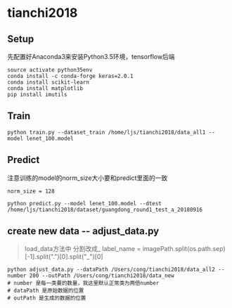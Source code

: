 # tianchi2018

## Setup
先配置好Anaconda3来安装Python3.5环境，tensorflow后端
```
source activate python35env
conda install -c conda-forge keras=2.0.1
conda install scikit-learn
conda install matplotlib
pip install imutils
```
## Train
```
python train.py --dataset_train /home/ljs/tianchi2018/data_all1 --model lenet_100.model
```

## Predict
注意训练的model的norm_size大小要和predict里面的一致
```
norm_size = 128
```
```
python predict.py --model lenet_100.model --dtest /home/ljs/tianchi2018/dataset/guangdong_round1_test_a_20180916

```
## create new data -- adjust_data.py
> load_data方法中 分割改成_
	label_name = imagePath.split(os.path.sep)[-1].split(".")[0].split("_")[0]
```
python adjust_data.py --dataPath /Users/cong/tianchi2018/data_all2 --number 200 --outPath /Users/cong/tianchi2018/data_new
# number 是每一类要的数量，我这里默认正常类为两倍number
# dataPath 是原始数据的位置
# outPath 是生成的数据的位置
```
